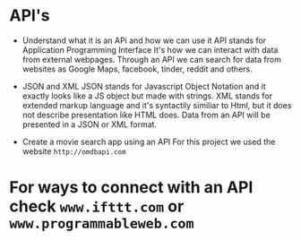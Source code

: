 # API's
* Understand what it is an APi and how we can use it
    API stands for Application Programming Interface 
    It's how we can interact with data from external webpages.
    Through an API we can search for data from websites as Google Maps, facebook, tinder, reddit and others.
    
* JSON and XML
    JSON stands for Javascript Object Notation and it exactly looks like a JS 
    object but made with strings.
    XML stands for extended markup language and it's syntactily similiar to Html, but it does
    not describe presentation like HTML does.
    Data from an API will be presented in a JSON or XML format.
    
* Create a movie search app using an API
    For this project we used the website `http://omdbapi.com`

# For ways to connect with an API check `www.ifttt.com` or `www.programmableweb.com`
